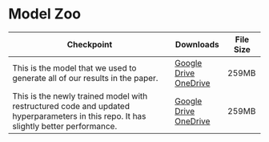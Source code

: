 # Model Zoo

<!-- We provide the CascadePSP model that has been trained in merged dataset that contains MSRA-10K, DUT-OMRON, ECSSD, and FSS-1000. -->

Checkpoint  | Downloads | File Size | 
---------------------- | -----------------|  --------- |
This is the model that we used to generate all of our results in the paper. | [Google Drive](https://drive.google.com/open?id=103nLN1JQCs2yASkna0HqfioYZO7MA_J9) <br> [OneDrive]((https://hkustconnect-my.sharepoint.com/:u:/g/personal/jchungaa_connect_ust_hk/EYJksLkRZm1Gkfs31va4szUB-RkMH2aefLgFRFJegO3oKw?e=1qP2CZ)) | 259MB |
This is the newly trained model with restructured code and updated hyperparameters in this repo. It has slightly better performance. | [Google Drive](https://drive.google.com/open?id=1FMmUYtWsZB4fReoQmtqqn-NOZrC8CfWK) <br> [OneDrive]((https://hkustconnect-my.sharepoint.com/:u:/g/personal/jchungaa_connect_ust_hk/EW7CBmiBK9RJlmORaEpXRg4B4gZ0GtU3L6K64oFdD-GKWw?e=q0Tg5p)) | 259MB |